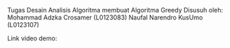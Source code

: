 Tugas Desain Analisis Algoritma membuat Algoritma Greedy
Disusuh oleh:
Mohammad Adzka Crosamer (L0123083)
Naufal Narendro KusUmo (L0123107)

Link video demo: 
